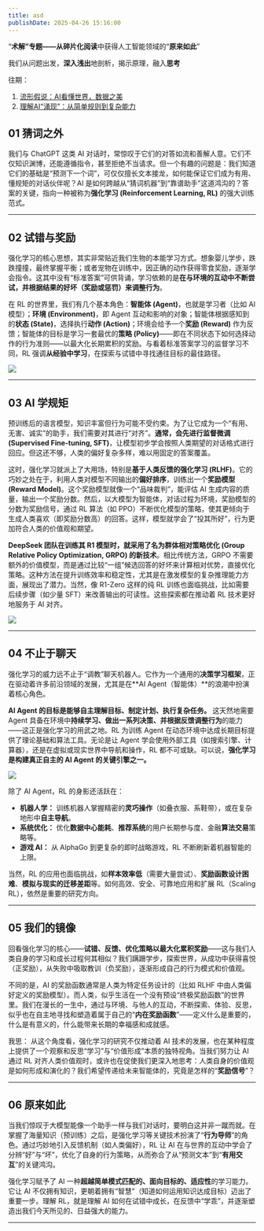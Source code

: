 ```yaml
---
title: asd
publishDate: 2025-04-26 15:16:00
---
```

“**术解”**专题——从**碎片化阅读**中获得人工智能领域的“**原来如此**”

我们从问题出发，**深入浅出**地剖析，揭示原理，融入**思考**

往期：
1. [流形假说：AI看懂世界，数据之美](/posts/20250411043200-ai)
2. [理解AI“涌现”：从简单规则到复杂能力](/posts/20250417063200-ai)

## 01 猜词之外

我们与 ChatGPT 这类 AI 对话时，常惊叹于它们的对答如流和善解人意。它们不仅知识渊博，还能遵循指令，甚至拒绝不当请求。但一个有趣的问题是：我们知道它们的基础是“预测下一个词”，可仅仅擅长文本接龙，如何能保证它们成为有用、懂规矩的对话伙伴呢？AI 是如何跨越从“猜词机器”到“靠谱助手”这道鸿沟的？答案的关键，指向一种被称为**强化学习 (Reinforcement Learning, RL)** 的强大训练范式。

- - -

## 02 试错与奖励

强化学习的核心思想，其实非常贴近我们生物的本能学习方式。想象婴儿学步，跌跌撞撞，最终掌握平衡；或者宠物在训练中，因正确的动作获得零食奖励，逐渐学会指令。这其中没有“标准答案”可供背诵，学习依赖的是**在与环境的互动中不断尝试，并根据结果的好坏（奖励或惩罚）来调整行为**。

在 RL 的世界里，我们有几个基本角色：**智能体 (Agent)**，也就是学习者（比如 AI 模型）；**环境 (Environment)**，即 Agent 互动和影响的对象；智能体根据感知到的**状态 (State)**，选择执行**动作 (Action)**；环境会给予一个**奖励 (Reward)** 作为反馈；智能体的目标是学习一套最优的**策略 (Policy)**——即在不同状态下如何选择动作的行为准则——以最大化长期累积的奖励。与看着标准答案学习的监督学习不同，RL 强调**从经验中学习**，在探索与试错中寻找通往目标的最佳路径。

![](/uploads/机器人与几何物体互动.png)

- - -

## 03 AI 学规矩

预训练后的语言模型，知识丰富但行为可能不受约束。为了让它成为一个“有用、无害、诚实”的助手，我们需要对其进行“对齐”。**通常，会先进行监督微调 (Supervised Fine-tuning, SFT)**，让模型初步学会按照人类期望的对话格式进行回应。但这还不够，人类的偏好复杂多样，难以用固定的答案覆盖。

这时，强化学习就派上了大用场，特别是**基于人类反馈的强化学习 (RLHF)**。它的巧妙之处在于，利用人类对模型不同输出的**偏好排序**，训练出一个**奖励模型 (Reward Model)**。这个奖励模型就像一个“品味裁判”，能评估 AI 生成内容的质量，输出一个奖励分数。然后，以大模型为智能体，对话过程为环境，奖励模型的分数为奖励信号，通过 RL 算法（如 PPO）不断优化模型的策略，使其更倾向于生成人类喜欢（即奖励分数高）的回答。这样，模型就学会了“投其所好”，行为更加符合人类的价值观和期望。

**DeepSeek 团队在训练其 R1 模型时，就采用了名为群体相对策略优化 (Group Relative Policy Optimization, GRPO) 的新技术**。相比传统方法，GRPO 不需要额外的价值模型，而是通过比较“一组”候选回答的好坏来计算相对优势，直接优化策略。这种方法在提升训练效率和稳定性，尤其是在激发模型的复杂推理能力方面，展现出了潜力。当然，像 R1-Zero 这样的纯 RL 训练也面临挑战，比如需要后续步骤（如少量 SFT）来改善输出的可读性。这些探索都在推动着 RL 技术更好地服务于 AI 对齐。

![](/uploads/chatgpt-image-2025年4月24日-21_30_55.png)

- - -

## 04 不止于聊天

强化学习的威力远不止于“调教”聊天机器人。它作为一个通用的**决策学习框架**，正在驱动着许多前沿领域的发展，尤其是在**AI Agent（智能体）**的浪潮中扮演着核心角色。

**AI Agent 的目标是能够自主理解目标、制定计划、执行复杂任务。** 这天然地需要 Agent 具备在环境中**持续学习、做出一系列决策、并根据反馈调整行为**的能力——这正是强化学习的用武之地。RL 为训练 Agent 在动态环境中达成长期目标提供了理论基础和算法工具。无论是让 Agent 学会使用外部工具（如搜索引擎、计算器），还是在虚拟或现实世界中导航和操作，RL 都不可或缺。可以说，**强化学习是构建真正自主的 AI Agent 的关键引擎之一。**

![](/uploads/chatgpt-image-2025年4月24日-21_26_20.png)

除了 AI Agent，RL 的身影还活跃在：

* **机器人学：** 训练机器人掌握精密的**灵巧操作**（如叠衣服、系鞋带），或在复杂地形中**自主导航**。
* **系统优化：** 优化**数据中心能耗**、**推荐系统**的用户长期参与度、金融**算法交易**策略等。
* **游戏 AI：** 从 AlphaGo 到更复杂的即时战略游戏，RL 不断刷新着机器智能的上限。

当然，RL 的应用也面临挑战，如**样本效率低**（需要大量尝试）、**奖励函数设计困难**、**模拟与现实的迁移差距**等。如何高效、安全、可靠地应用和扩展 RL（Scaling RL），依然是重要的研究方向。

- - -

## 05 我们的镜像

回看强化学习的核心——**试错、反馈、优化策略以最大化累积奖励**——这与我们人类自身的学习和成长过程何其相似？我们蹒跚学步，探索世界，从成功中获得喜悦（正奖励），从失败中吸取教训（负奖励），逐渐形成自己的行为模式和价值观。

不同的是，AI 的奖励函数通常是人类为特定任务设计的（比如 RLHF 中由人类偏好定义的奖励模型）。而人类，似乎生活在一个没有预设“终极奖励函数”的世界里。我们在漫长的一生中，通过与环境、与他人的互动，不断探索、体验、反思，似乎也在自主地寻找和塑造着属于自己的“**内在奖励函数**”——定义什么是重要的，什么是有意义的，什么能带来长期的幸福感和成就感。

我思： 从这个角度看，强化学习的研究不仅推动着 AI 技术的发展，也在某种程度上提供了一个观察和反思“学习”与“价值形成”本质的独特视角。当我们努力让 AI 通过 RL 对齐人类价值观时，或许也在促使我们更深入地思考：人类自身的价值观是如何形成和演化的？我们希望传递给未来智能体的，究竟是怎样的“**奖励信号**”？

- - -

## 06 原来如此

当我们惊叹于大模型能像一个助手一样与我们对话时，要明白这并非一蹴而就。在掌握了海量知识（预训练）之后，是强化学习等关键技术扮演了“**行为导师**”的角色。通过巧妙地引入反馈机制（如人类偏好），RL 让 AI 在与世界的互动中学会了分辨“好”与“坏”，优化了自身的行为策略，从而弥合了从“预测文本”到“**有用交互**”的关键鸿沟。

强化学习赋予了 AI 一种**超越简单模式匹配的、面向目标的、适应性**的学习能力。它让 AI 不仅拥有知识，更朝着拥有“智慧”（知道如何运用知识达成目标）迈出了重要一步。理解 RL，就是理解 AI 如何在试错中成长，在反馈中“学乖”，并逐渐塑造出我们今天所见的、日益强大的能力。

- - -
